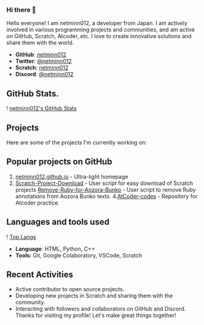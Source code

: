 ### Hi there 👋
Hello everyone! I am netminn012, a developer from Japan. I am actively involved in various programming projects and communities, and am active on GitHub, Scratch, Atcoder, etc. I love to create innovative solutions and share them with the world.

- **GitHub**: [netminn012](https://github.com/netminn012)
- **Twitter**: [@netminn012](https://twitter.com/netminn012)
- **Scratch**: [netminn012](https://scratch.mit.edu/users/netminn012/)
- **Discord**: [@netminn012](https://discord.com/users/1133996291349827584)

## GitHub Stats.
! [netminn012's GitHub Stats](https://github-readme-stats.vercel.app/api?username=netminn012&show_icons=true&theme=radical)

## Projects
Here are some of the projects I'm currently working on:

## Popular projects on GitHub
1. [netminn012.github.io](https://github.com/netminn012/netminn012.github.io) - Ultra-light homepage
2. [Scratch-Project-Download](https://github.com/netminn012/Scratch-Project-Download) - User script for easy download of Scratch projects
[Remove-Ruby-for-Aozora-Bunko](https://github.com/netminn012/Remove-Ruby-for-Aozora-Bunko) - User script to remove Ruby annotations from Aozora Bunko texts.
4.[AtCoder-codes](https://github.com/netminn012/AtCoder-codes) - Repository for Atcoder practice.

## Languages and tools used
! [Top Langs](https://github-readme-stats.vercel.app/api/top-langs/?username=netminn012&layout=compact&theme=radical)

- **Language**: HTML, Python, C++
- **Tools**: Git, Google Colaboratory, VSCode, Scratch

## Recent Activities
- Active contributor to open source projects.
- Developing new projects in Scratch and sharing them with the community.
- Interacting with followers and collaborators on GitHub and Discord.
Thanks for visiting my profile! Let's make great things together!
